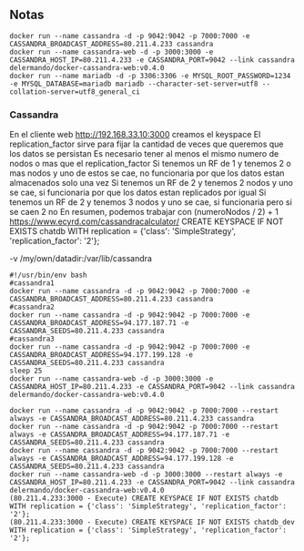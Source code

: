 ## Notas

```
docker run --name cassandra -d -p 9042:9042 -p 7000:7000 -e CASSANDRA_BROADCAST_ADDRESS=80.211.4.233 cassandra
docker run --name cassandra-web -d -p 3000:3000 -e CASSANDRA_HOST_IP=80.211.4.233 -e CASSANDRA_PORT=9042 --link cassandra delermando/docker-cassandra-web:v0.4.0
docker run --name mariadb -d -p 3306:3306 -e MYSQL_ROOT_PASSWORD=1234 -e MYSQL_DATABASE=mariadb mariadb --character-set-server=utf8 --collation-server=utf8_general_ci
```

### Cassandra

En el cliente web http://192.168.33.10:3000 creamos el keyspace
El replication_factor sirve para fijar la cantidad de veces que queremos que los datos se persistan
Es necesario tener al menos el mismo numero de nodos o mas que el replication_factor
Si tenemos un RF de 1 y tenemos 2 o mas nodos y uno de estos se cae, no funcionaria por que los datos estan almacenados solo una vez
Si tenemos un RF de 2 y tenemos 2 nodos y uno se cae, si funcionaria por que los datos estan replicados por igual
Si tenemos un RF de 2 y tenemos 3 nodos y uno se cae, si funcionaria pero si se caen 2 no
En resumen, podemos trabajar con (numeroNodos / 2) + 1 https://www.ecyrd.com/cassandracalculator/
CREATE KEYSPACE IF NOT EXISTS chatdb WITH replication = {'class': 'SimpleStrategy', 'replication_factor': '2'};

-v /my/own/datadir:/var/lib/cassandra
```
#!/usr/bin/env bash
#cassandra1
docker run --name cassandra -d -p 9042:9042 -p 7000:7000 -e CASSANDRA_BROADCAST_ADDRESS=80.211.4.233 cassandra
#cassandra2
docker run --name cassandra -d -p 9042:9042 -p 7000:7000 -e CASSANDRA_BROADCAST_ADDRESS=94.177.187.71 -e CASSANDRA_SEEDS=80.211.4.233 cassandra
#cassandra3
docker run --name cassandra -d -p 9042:9042 -p 7000:7000 -e CASSANDRA_BROADCAST_ADDRESS=94.177.199.128 -e CASSANDRA_SEEDS=80.211.4.233 cassandra
sleep 25
docker run --name cassandra-web -d -p 3000:3000 -e CASSANDRA_HOST_IP=80.211.4.233 -e CASSANDRA_PORT=9042 --link cassandra delermando/docker-cassandra-web:v0.4.0
```

```
docker run --name cassandra -d -p 9042:9042 -p 7000:7000 --restart always -e CASSANDRA_BROADCAST_ADDRESS=80.211.4.233 cassandra
docker run --name cassandra -d -p 9042:9042 -p 7000:7000 --restart always -e CASSANDRA_BROADCAST_ADDRESS=94.177.187.71 -e CASSANDRA_SEEDS=80.211.4.233 cassandra
docker run --name cassandra -d -p 9042:9042 -p 7000:7000 --restart always -e CASSANDRA_BROADCAST_ADDRESS=94.177.199.128 -e CASSANDRA_SEEDS=80.211.4.233 cassandra
docker run --name cassandra-web -d -p 3000:3000 --restart always -e CASSANDRA_HOST_IP=80.211.4.233 -e CASSANDRA_PORT=9042 --link cassandra delermando/docker-cassandra-web:v0.4.0
(80.211.4.233:3000 - Execute) CREATE KEYSPACE IF NOT EXISTS chatdb WITH replication = {'class': 'SimpleStrategy', 'replication_factor': '2'};
(80.211.4.233:3000 - Execute) CREATE KEYSPACE IF NOT EXISTS chatdb_dev WITH replication = {'class': 'SimpleStrategy', 'replication_factor': '2'};
```
